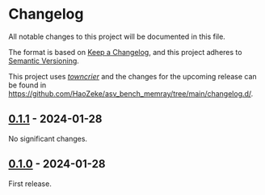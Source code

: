 # Changelog

All notable changes to this project will be documented in this file.

The format is based on [Keep a Changelog](https://keepachangelog.com/en/1.0.0/), and this project adheres to [Semantic Versioning](https://semver.org/spec/v2.0.0.html).

This project uses [*towncrier*](https://towncrier.readthedocs.io/) and the changes for the upcoming release can be found in <https://github.com/HaoZeke/asv_bench_memray/tree/main/changelog.d/>.

<!-- towncrier release notes start -->

## [0.1.1](https://github.com/HaoZeke/asv_bench_memray/tree/0.1.1) - 2024-01-28


No significant changes.


## [0.1.0](https://github.com/HaoZeke/asv_bench_memray/tree/0.1.0) - 2024-01-28


First release.
